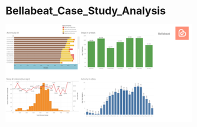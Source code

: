 # Bellabeat_Case_Study_Analysis
![alt text](https://github.com/B1n-isme/Bellabeat_Case_Study_Analysis/blob/main/dashboard.png?raw=true)
